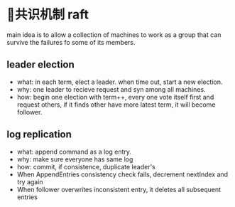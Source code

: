 

# 共识机制 raft

main idea is to allow a collection of machines to work as a group that can survive the failures fo some of its members.

## leader election

- what: in each term, elect a leader. when time out, start a new election.
- why: one leader to recieve request and syn among all machines.
- how: begin one election with term++, every one vote itself first and request others, if it finds other have more latest term, it will become follower.

## log replication

- what: append command as a log entry.
- why: make sure everyone has same log
- how: commit, if consistence, duplicate leader's
- When AppendEntries consistency check fails, decrement nextIndex and try again
- When follower overwrites inconsistent entry, it deletes all subsequent entries    
